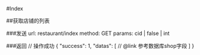 #Index

##获取店铺的列表

###发送
	url: restaurant/index
	method: GET
	params:
		cid | false | int

###返回
	// 操作成功
	{
		"success": 1,
		"datas": [
			// @link 参考数据库shop字段
		]
	}